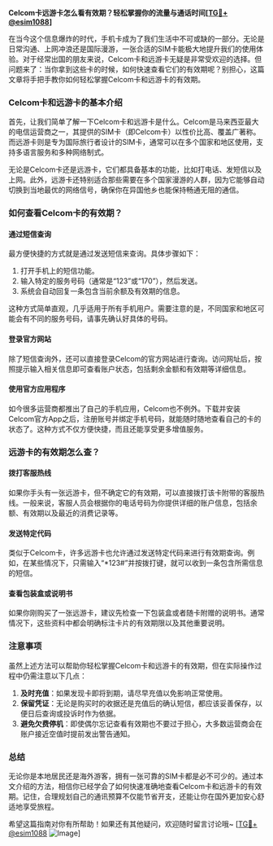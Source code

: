 **Celcom卡远游卡怎么看有效期？轻松掌握你的流量与通话时间[[TG💪+ @esim1088](https://t.me/s/esim1088)]**

在当今这个信息爆炸的时代，手机卡成为了我们生活中不可或缺的一部分。无论是日常沟通、上网冲浪还是国际漫游，一张合适的SIM卡能极大地提升我们的使用体验。对于经常出国的朋友来说，Celcom卡和远游卡无疑是非常受欢迎的选择。但问题来了：当你拿到这些卡的时候，如何快速查看它们的有效期呢？别担心，这篇文章将手把手教你如何轻松掌握Celcom卡和远游卡的有效期。

### Celcom卡和远游卡的基本介绍

首先，让我们简单了解一下Celcom卡和远游卡是什么。Celcom是马来西亚最大的电信运营商之一，其提供的SIM卡（即Celcom卡）以性价比高、覆盖广著称。而远游卡则是专为国际旅行者设计的SIM卡，通常可以在多个国家和地区使用，支持多语言服务和多种网络制式。

无论是Celcom卡还是远游卡，它们都具备基本的功能，比如打电话、发短信以及上网。此外，远游卡还特别适合那些需要在多个国家漫游的人群，因为它能够自动切换到当地最优的网络信号，确保你在异国他乡也能保持畅通无阻的通信。

### 如何查看Celcom卡的有效期？

#### 通过短信查询
最方便快捷的方式就是通过发送短信来查询。具体步骤如下：
1. 打开手机上的短信功能。
2. 输入特定的服务号码（通常是“123”或“170”），然后发送。
3. 系统会自动回复一条包含当前余额及有效期的信息。

这种方式简单直观，几乎适用于所有手机用户。需要注意的是，不同国家和地区可能会有不同的服务号码，请事先确认好具体的号码。

#### 登录官方网站
除了短信查询外，还可以直接登录Celcom的官方网站进行查询。访问网址后，按照提示输入相关信息即可查看账户状态，包括剩余金额和有效期等详细信息。

#### 使用官方应用程序
如今很多运营商都推出了自己的手机应用，Celcom也不例外。下载并安装Celcom官方App之后，注册账号并绑定手机号码，就能随时随地查看自己的卡的状态了。这种方式不仅方便快捷，而且还能享受更多增值服务。

### 远游卡的有效期怎么查？

#### 拨打客服热线
如果你手头有一张远游卡，但不确定它的有效期，可以直接拨打该卡附带的客服热线。一般来说，客服人员会根据你的电话号码为你提供详细的账户信息，包括余额、有效期以及最近的消费记录等。

#### 发送特定代码
类似于Celcom卡，许多远游卡也允许通过发送特定代码来进行有效期查询。例如，在某些情况下，只需输入“*123#”并按拨打键，就可以收到一条包含所需信息的短信。

#### 查看包装盒或说明书
如果你刚购买了一张远游卡，建议先检查一下包装盒或者随卡附赠的说明书。通常情况下，这些资料中都会明确标注卡片的有效期限以及其他重要说明。

### 注意事项

虽然上述方法可以帮助你轻松掌握Celcom卡和远游卡的有效期，但在实际操作过程中仍需注意以下几点：

1. **及时充值**：如果发现卡即将到期，请尽早充值以免影响正常使用。
2. **保留凭证**：无论是购买时的收据还是充值后的确认短信，都应该妥善保存，以便日后查询或投诉时作为依据。
3. **避免欠费停机**：即使偶尔忘记查看有效期也不要过于担心，大多数运营商会在账户接近空值时提前发出警告通知。

### 总结

无论你是本地居民还是海外游客，拥有一张可靠的SIM卡都是必不可少的。通过本文介绍的方法，相信你已经学会了如何快速准确地查看Celcom卡和远游卡的有效期。记住，合理规划自己的通讯预算不仅能节省开支，还能让你在国外更加安心舒适地享受旅程。

希望这篇指南对你有所帮助！如果还有其他疑问，欢迎随时留言讨论哦~ [[TG💪+ @esim1088](https://t.me/s/esim1088) ![Image](https://i.postimg.cc/4NQfJmqS/Snipaste-2025-05-13-00-14-12.png)]